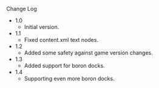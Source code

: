 
Change Log

* 1.0
  - Initial version.
* 1.1
  - Fixed content.xml text nodes.
* 1.2
  - Added some safety against game version changes.
* 1.3
  - Added support for boron docks.
* 1.4
  - Supporting even more boron docks.